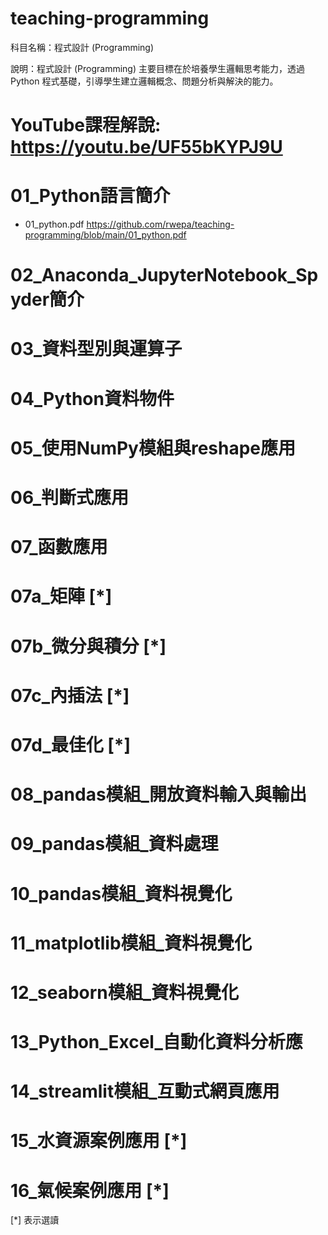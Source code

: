 # teaching-programming

科目名稱：程式設計 (Programming)

說明：程式設計 (Programming) 主要目標在於培養學生邏輯思考能力，透過 Python 程式基礎，引導學生建立邏輯概念、問題分析與解決的能力。

# YouTube課程解說: https://youtu.be/UF55bKYPJ9U

# 01_Python語言簡介

+ 01_python.pdf https://github.com/rwepa/teaching-programming/blob/main/01_python.pdf

# 02_Anaconda_JupyterNotebook_Spyder簡介

# 03_資料型別與運算子

# 04_Python資料物件

# 05_使用NumPy模組與reshape應用

# 06_判斷式應用

# 07_函數應用

# 07a_矩陣 [*]

# 07b_微分與積分 [*]

# 07c_內插法 [*]

# 07d_最佳化 [*]

# 08_pandas模組_開放資料輸入與輸出

# 09_pandas模組_資料處理

# 10_pandas模組_資料視覺化

# 11_matplotlib模組_資料視覺化

# 12_seaborn模組_資料視覺化

# 13_Python_Excel_自動化資料分析應

# 14_streamlit模組_互動式網頁應用

# 15_水資源案例應用 [*]

# 16_氣候案例應用 [*]

[*] 表示選讀
